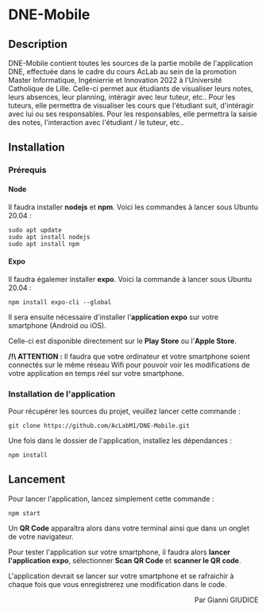 # DNE-Mobile

## Description

DNE-Mobile contient toutes les sources de la partie mobile de l'application DNE, effectuée dans le cadre du cours AcLab au sein de la promotion Master Informatique, Ingénierrie et Innovation 2022 à l'Université Catholique de Lille.
Celle-ci permet aux étudiants de visualiser leurs notes, leurs absences, leur planning, intéragir avec leur tuteur, etc..
Pour les tuteurs, elle permettra de visualiser les cours que l'étudiant suit, d'intéragir avec lui ou ses responsables.
Pour les responsables, elle permettra la saisie des notes, l'interaction avec l'étudiant / le tuteur, etc..

## Installation

### Prérequis

#### Node

Il faudra installer **nodejs** et **npm**. Voici les commandes à lancer sous Ubuntu 20.04 :
```
sudo apt update
sudo apt install nodejs
sudo apt install npm
```

#### Expo

Il faudra égalemer installer **expo**. Voici la commande à lancer sous Ubuntu 20.04 :

```
npm install expo-cli --global
```

Il sera ensuite nécessaire d'installer l'**application expo** sur votre smartphone (Android ou iOS).

Celle-ci est disponible directement sur le **Play Store** ou l'**Apple Store**.

**/!\ ATTENTION :** Il faudra que votre ordinateur et votre smartphone soient connectés sur le même réseau Wifi pour pouvoir voir les modifications de votre application en temps réel sur votre smartphone.

### Installation de l'application

Pour récupérer les sources du projet, veuillez lancer cette commande :

```
git clone https://github.com/AcLabM1/DNE-Mobile.git
```

Une fois dans le dossier de l'application, installez les dépendances :

```
npm install
```

## Lancement

Pour lancer l'application, lancez simplement cette commande :

```
npm start
```

Un **QR Code** apparaîtra alors dans votre terminal ainsi que dans un onglet de votre navigateur.

Pour tester l'application sur votre smartphone, il faudra alors **lancer l'application expo**, sélectionner **Scan QR Code** et **scanner le QR code**.

L'application devrait se lancer sur votre smartphone et se rafraichir à chaque fois que vous enregistrerez une modification dans le code.

<p align="right">Par Gianni GIUDICE</p>
